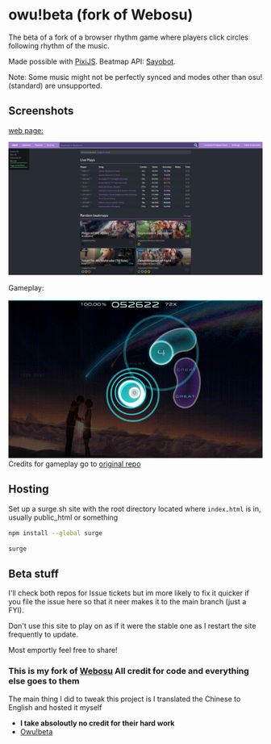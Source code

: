# owu!beta  (fork of Webosu)

The beta of a fork of a browser rhythm game where players click circles following rhythm of the music.

Made possible with [PixiJS](https://www.pixijs.com). Beatmap API: [Sayobot](https://osu.sayobot.cn).

Note: Some music might not be perfectly synced and modes other than osu! (standard) are unsupported.

## Screenshots

[web page:](http://owu.surge.sh/)

![webpage](Screenshots/SS1.png)

Gameplay:

![webpage](Screenshots/clip.gif)
Credits for gameplay go to [original repo](https://github.com/111116/webosu)
## Hosting

Set up a surge.sh site with the root directory located where `index.html` is in, usually public_html or something

```bash
npm install --global surge
```
```bash
surge
```
## Beta stuff
I'll check both repos for Issue tickets but im more likely to fix it quicker if you file the issue here so that it neer makes it to the main branch (just a FYI).

Don't use this site to play on as if it were the stable one as I restart the site frequently to update.

Most emportly feel free to share!

### This is my fork of [Webosu](https://github.com/111116/webosu) All credit for code and everything else goes to them
The main thing I did to tweak this project is I translated the Chinese to English and hosted it myself
+ **I take absoloutly no credit for their hard work**
+ [Owu!beta](http://owubeta.surge.sh/index.html)
